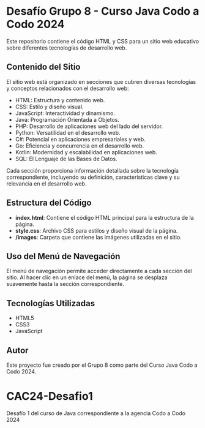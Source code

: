 
# Desafío Grupo 8 - Curso Java Codo a Codo 2024

Este repositorio contiene el código HTML y CSS para un sitio web educativo sobre diferentes tecnologías de desarrollo web.

## Contenido del Sitio

El sitio web está organizado en secciones que cubren diversas tecnologías y conceptos relacionados con el desarrollo web:

- HTML: Estructura y contenido web.
- CSS: Estilo y diseño visual.
- JavaScript: Interactividad y dinamismo.
- Java: Programación Orientada a Objetos.
- PHP: Desarrollo de aplicaciones web del lado del servidor.
- Python: Versatilidad en el desarrollo web.
- C#: Potencial en aplicaciones empresariales y web.
- Go: Eficiencia y concurrencia en el desarrollo web.
- Kotlin: Modernidad y escalabilidad en aplicaciones web.
- SQL: El Lenguaje de las Bases de Datos.

Cada sección proporciona información detallada sobre la tecnología correspondiente, incluyendo su definición, características clave y su relevancia en el desarrollo web.

## Estructura del Código

- **index.html**: Contiene el código HTML principal para la estructura de la página.
- **style.css**: Archivo CSS para estilos y diseño visual de la página.
- **/images**: Carpeta que contiene las imágenes utilizadas en el sitio.

## Uso del Menú de Navegación

El menú de navegación permite acceder directamente a cada sección del sitio. Al hacer clic en un enlace del menú, la página se desplaza suavemente hasta la sección correspondiente.

## Tecnologías Utilizadas

- HTML5
- CSS3
- JavaScript

## Autor

Este proyecto fue creado por el Grupo 8 como parte del Curso Java Codo a Codo 2024.


# CAC24-Desafio1
Desafío 1 del curso de Java correspondiente a la agencia Codo a Codo 2024
